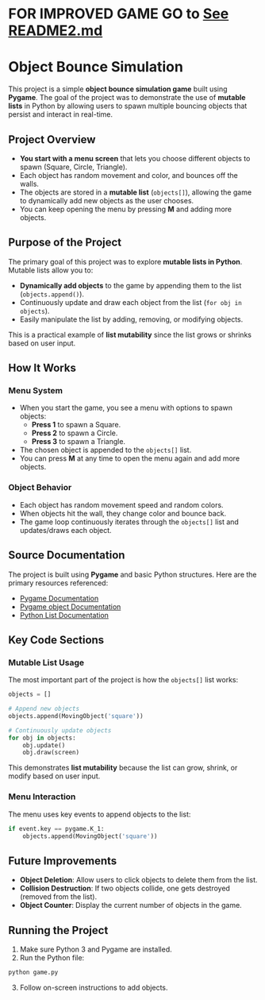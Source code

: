# FOR IMPROVED GAME GO to [See README2.md](README2.md)


# Object Bounce Simulation

This project is a simple **object bounce simulation game** built using **Pygame**. The goal of the project was to demonstrate the use of **mutable lists** in Python by allowing users to spawn multiple bouncing objects that persist and interact in real-time.

## Project Overview
- **You start with a menu screen** that lets you choose different objects to spawn (Square, Circle, Triangle).
- Each object has random movement and color, and bounces off the walls.
- The objects are stored in a **mutable list** (`objects[]`), allowing the game to dynamically add new objects as the user chooses.
- You can keep opening the menu by pressing **M** and adding more objects.

## Purpose of the Project
The primary goal of this project was to explore **mutable lists in Python**. Mutable lists allow you to:
- **Dynamically add objects** to the game by appending them to the list (`objects.append()`).
- Continuously update and draw each object from the list (`for obj in objects`).
- Easily manipulate the list by adding, removing, or modifying objects.

This is a practical example of **list mutability** since the list grows or shrinks based on user input.

## How It Works
### Menu System
- When you start the game, you see a menu with options to spawn objects:
  - **Press 1** to spawn a Square.
  - **Press 2** to spawn a Circle.
  - **Press 3** to spawn a Triangle.
- The chosen object is appended to the `objects[]` list.
- You can press **M** at any time to open the menu again and add more objects.

### Object Behavior
- Each object has random movement speed and random colors.
- When objects hit the wall, they change color and bounce back.
- The game loop continuously iterates through the `objects[]` list and updates/draws each object.

## Source Documentation
The project is built using **Pygame** and basic Python structures.
Here are the primary resources referenced:
- [Pygame Documentation](https://www.pygame.org/docs/)
- [Pygame object Documentation](https://www.pygame.org/docs/tut/tom_games4.html?highlight=dx)
- [Python List Documentation](https://docs.python.org/3/tutorial/datastructures.html#more-on-lists)

## Key Code Sections
### Mutable List Usage
The most important part of the project is how the `objects[]` list works:
```python
objects = []

# Append new objects
objects.append(MovingObject('square'))

# Continuously update objects
for obj in objects:
    obj.update()
    obj.draw(screen)
```
This demonstrates **list mutability** because the list can grow, shrink, or modify based on user input.

### Menu Interaction
The menu uses key events to append objects to the list:
```python
if event.key == pygame.K_1:
    objects.append(MovingObject('square'))
```

## Future Improvements
- **Object Deletion**: Allow users to click objects to delete them from the list.
- **Collision Destruction**: If two objects collide, one gets destroyed (removed from the list).
- **Object Counter**: Display the current number of objects in the game.

## Running the Project
1. Make sure Python 3 and Pygame are installed.
2. Run the Python file:
```bash
python game.py
```
3. Follow on-screen instructions to add objects.
